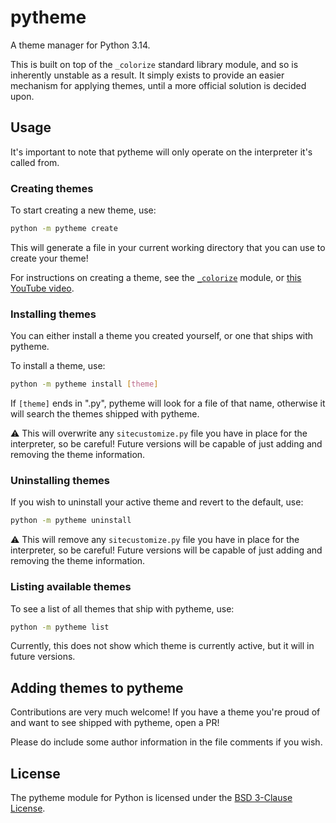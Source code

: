 # pytheme

A theme manager for Python 3.14.

This is built on top of the `_colorize` standard library module, and so
is inherently unstable as a result. It simply exists to provide an
easier mechanism for applying themes, until a more official solution is
decided upon.

## Usage

It's important to note that pytheme will only operate on the interpreter
it's called from.

### Creating themes

To start creating a new theme, use:

```sh
python -m pytheme create
```

This will generate a file in your current working directory that you can
use to create your theme!

For instructions on creating a theme, see the [`_colorize`](https://github.com/python/cpython/blob/main/Lib/_colorize.py)
module, or [this YouTube video](https://youtu.be/28oh6h89h_g).

### Installing themes

You can either install a theme you created yourself, or one that ships
with pytheme.

To install a theme, use:

```sh
python -m pytheme install [theme]
```

If `[theme]` ends in ".py", pytheme will look for a file of that name,
otherwise it will search the themes shipped with pytheme.

⚠️ This will overwrite any `sitecustomize.py` file you have in place for
the interpreter, so be careful! Future versions will be capable of just
adding and removing the theme information.

### Uninstalling themes

If you wish to uninstall your active theme and revert to the default,
use:

```sh
python -m pytheme uninstall
```

⚠️ This will remove any `sitecustomize.py` file you have in place for
the interpreter, so be careful! Future versions will be capable of just
adding and removing the theme information.

### Listing available themes

To see a list of all themes that ship with pytheme, use:

```sh
python -m pytheme list
```

Currently, this does not show which theme is currently active, but it
will in future versions.

## Adding themes to pytheme

Contributions are very much welcome! If you have a theme you're proud of
and want to see shipped with pytheme, open a PR!

Please do include some author information in the file comments if you
wish.

## License

The pytheme module for Python is licensed under the [BSD 3-Clause License](https://github.com/parafoxia/pytheme/blob/main/LICENSE).
